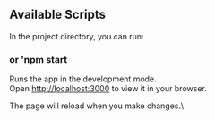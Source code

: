 
## Available Scripts

In the project directory, you can run:

###  or 'npm start

Runs the app in the development mode.\
Open [http://localhost:3000](http://localhost:3000) to view it in your browser.

The page will reload when you make changes.\



